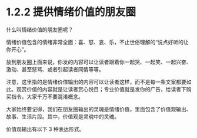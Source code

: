 # 1.2.2 提供情绪价值的朋友圈

什么叫情绪价值的朋友圈呢？

情绪价值包含的情绪非常全面：喜、怒、哀、乐，不止世俗理解的“说点好听的让你开心”。

放到朋友圈上面来说，你发的内容可以让读者跟着你一起哭、一起笑、一起兴奋、激动、甚至怒骂、或者引起读者同情等等。

注意，这里指的是情绪价值输出的内容可以让读者这样，而不是每一条文案都要如此。观赏价值的内容就是让读者赏心悦目；专业价值就是发你的广告，给读者下购买指令。大家千万不要混淆概念。

大家始终要记得，我们在朋友圈输出的灵魂是情绪价值，里面包含了价值观输出、故事、生活片段。其中，价值观是灵魂中的灵魂。

价值观输出有以下 3 种表达形式。